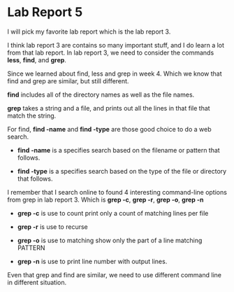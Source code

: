 # Lab Report 5
I will pick my favorite lab report which is the lab report 3.

I think lab report 3 are contains so many important stuff, and I do learn a lot from that lab report. 
In lab report 3, we need to consider the commands **less**, **find**, and **grep**. 

Since we learned about find, less and grep in week 4. Which we know that find and grep are similar, but still different.

**find** includes all of the directory names as well as the file names.

**grep** takes a string and a file, and prints out all the lines in that file that match the string.

For find, **find -name** and **find -type** are those good choice to do a web search.

* **find -name** is a specifies search based on the filename or pattern that follows.

* **find -type** is a specifies search based on the type of the file or directory that follows. 

I remember that I search online to found 4 interesting command-line options from grep in lab report 3.
Which is **grep -c**, **grep -r**, **grep -o**, **grep -n**

* **grep -c** is use to count print only a count of matching lines per file

* **grep -r** is use to recurse

* **grep -o** is use to matching show only the part of a line matching PATTERN

* **grep -n** is use to print line number with output lines.

Even that grep and find are similar, we need to use different command line in different situation.
